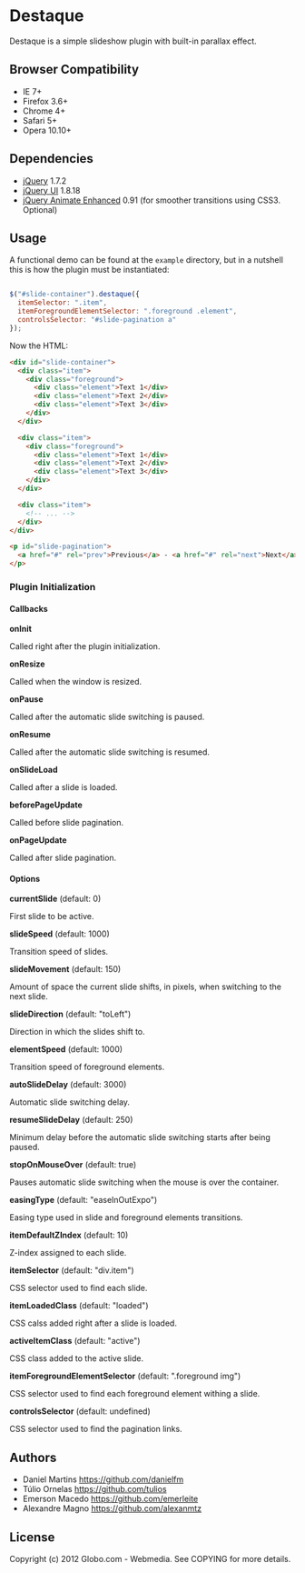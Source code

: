 # Destaque

Destaque is a simple slideshow plugin with built-in parallax effect.

## Browser Compatibility

* IE 7+
* Firefox 3.6+
* Chrome 4+
* Safari 5+
* Opera 10.10+

## Dependencies

* [jQuery](http://jquery.com) 1.7.2
* [jQuery UI](http://jqueryui.com) 1.8.18
* [jQuery Animate Enhanced](http://playground.benbarnett.net/jquery-animate-enhanced/)
  0.91 (for smoother transitions using CSS3. Optional)

## Usage

A functional demo can be found at the `example` directory, but in a nutshell
this is how the plugin must be instantiated:

````javascript

$("#slide-container").destaque({
  itemSelector: ".item",
  itemForegroundElementSelector: ".foreground .element",
  controlsSelector: "#slide-pagination a"
});
````

Now the HTML:

````html
<div id="slide-container">
  <div class="item">
    <div class="foreground">
      <div class="element">Text 1</div>
      <div class="element">Text 2</div>
      <div class="element">Text 3</div>
    </div>
  </div>

  <div class="item">
    <div class="foreground">
      <div class="element">Text 1</div>
      <div class="element">Text 2</div>
      <div class="element">Text 3</div>
    </div>
  </div>

  <div class="item">
    <!-- ... -->
  </div>
</div>

<p id="slide-pagination">
  <a href="#" rel="prev">Previous</a> - <a href="#" rel="next">Next</a>
</p>
````

### Plugin Initialization

#### Callbacks

**onInit**

Called right after the plugin initialization.

**onResize**

Called when the window is resized.

**onPause**

Called after the automatic slide switching is paused.

**onResume**

Called after the automatic slide switching is resumed.

**onSlideLoad**

Called after a slide is loaded.

**beforePageUpdate**

Called before slide pagination.

**onPageUpdate**

Called after slide pagination.

#### Options

**currentSlide** (default: 0)

First slide to be active.

**slideSpeed** (default: 1000)

Transition speed of slides.

**slideMovement** (default: 150)

Amount of space the current slide shifts, in pixels, when switching to the
next slide.

**slideDirection** (default: "toLeft")

Direction in which the slides shift to.

**elementSpeed** (default: 1000)

Transition speed of foreground elements.

**autoSlideDelay** (default: 3000)

Automatic slide switching delay.

**resumeSlideDelay** (default: 250)

Minimum delay before the automatic slide switching starts after being paused.

**stopOnMouseOver** (default: true)

Pauses automatic slide switching when the mouse is over the container.

**easingType** (default: "easeInOutExpo")

Easing type used in slide and foreground elements transitions.

**itemDefaultZIndex** (default: 10)

Z-index assigned to each slide.

**itemSelector** (default: "div.item")

CSS selector used to find each slide.

**itemLoadedClass** (default: "loaded")

CSS calss added right after a slide is loaded.

**activeItemClass** (default: "active")

CSS class added to the active slide.

**itemForegroundElementSelector** (default: ".foreground img")

CSS selector used to find each foreground element withing a slide.

**controlsSelector** (default: undefined)

CSS selector used to find the pagination links.

## Authors

* Daniel Martins <https://github.com/danielfm>
* Túlio Ornelas <https://github.com/tulios>
* Emerson Macedo <https://github.com/emerleite>
* Alexandre Magno <https://github.com/alexanmtz>

## License

Copyright (c) 2012 Globo.com - Webmedia. See COPYING for more details.